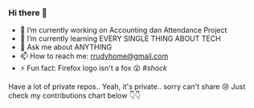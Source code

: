 ### Hi there 👋


- 🔭 I’m currently working on Accounting dan Attendance Project
- 🌱 I’m currently learning EVERY SINGLE THING ABOUT TECH
- 💬 Ask me about ANYTHING
- 📫 How to reach me: rrudyhome@gmail.com
- ⚡ Fun fact: Firefox logo isn't a fox :open_mouth: #*shock*

Have a lot of private repos.. Yeah, it's private.. sorry can't share :cry:
Just check my contributions chart below :point_down::point_down:

